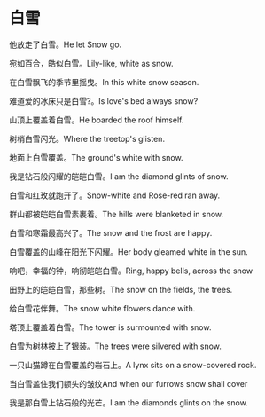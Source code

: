 # 白雪

<p><span class="chinese">他放走了白雪。</span><span class="english">He let Snow go.</span></p>

<p><span class="chinese">宛如百合，皓似白雪。</span><span class="english">Lily-like, white as snow.</span></p>

<p><span class="chinese">在白雪飘飞的季节里摇曳。</span><span class="english">In this white snow season.</span></p>

<p><span class="chinese">难道爱的冰床只是白雪?。</span><span class="english">Is love's bed always snow?</span></p>

<p><span class="chinese">山顶上覆盖着白雪。</span><span class="english">He boarded the roof himself.</span></p>

<p><span class="chinese">树梢白雪闪光。</span><span class="english">Where the treetop's glisten.</span></p>

<p><span class="chinese">地面上白雪覆盖。</span><span class="english">The ground's white with snow.</span></p>

<p><span class="chinese">我是钻石般闪耀的皑皑白雪。</span><span class="english">I am the diamond glints of snow.</span></p>

<p><span class="chinese">白雪和红玫就跑开了。</span><span class="english">Snow-white and Rose-red ran away.</span></p>

<p><span class="chinese">群山都被皑皑白雪素裹着。</span><span class="english">The hills were blanketed in snow.</span></p>

<p><span class="chinese">白雪和寒霜最高兴了。</span><span class="english">The snow and the frost are happy.</span></p>

<p><span class="chinese">白雪覆盖的山峰在阳光下闪耀。</span><span class="english">Her body gleamed white in the sun.</span></p>

<p><span class="chinese">响吧，幸福的钟，响彻皑皑白雪。</span><span class="english">Ring, happy bells, across the snow</span></p>

<p><span class="chinese">田野上的皑皑白雪，那些树。</span><span class="english">The snow on the fields, the trees.</span></p>

<p><span class="chinese">给白雪花伴舞。</span><span class="english">The snow white flowers dance with.</span></p>

<p><span class="chinese">塔顶上覆盖着白雪。</span><span class="english">The tower is surmounted with snow.</span></p>

<p><span class="chinese">白雪为树林披上了银装。</span><span class="english">The trees were silvered with snow.</span></p>

<p><span class="chinese">一只山猫蹲在白雪覆盖的岩石上。</span><span class="english">A lynx sits on a snow-covered rock.</span></p>

<p><span class="chinese">当白雪盖住我们额头的皱纹</span><span class="english">And when our furrows snow shall cover</span></p>

<p><span class="chinese">我是那白雪上钻石般的光芒。</span><span class="english">I am the diamonds glints on the snow.</span></p>

